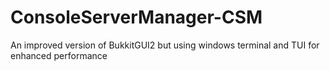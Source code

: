# ConsoleServerManager-CSM
An improved version of BukkitGUI2 but using windows terminal and TUI for enhanced performance
